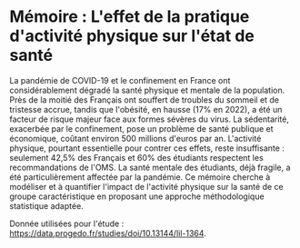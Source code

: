 # Mémoire : L'effet de la pratique d'activité physique sur l'état de santé

La pandémie de COVID-19 et le confinement en France ont considérablement dégradé la santé physique et mentale de la population. Près de la moitié des Français ont souffert de troubles du sommeil et de tristesse accrue, tandis que l'obésité, en hausse (17% en 2022), a été un facteur de risque majeur face aux formes sévères du virus. La sédentarité, exacerbée par le confinement, pose un problème de santé publique et économique, coûtant environ 500 millions d'euros par an. L'activité physique, pourtant essentielle pour contrer ces effets, reste insuffisante : seulement 42,5% des Français et 60% des étudiants respectent les recommandations de l'OMS. La santé mentale des étudiants, déjà fragile, a été particulièrement affectée par la pandémie. Ce mémoire cherche à modéliser et à quantifier l'impact de l'activité physique sur la santé de ce groupe caractéristique en proposant une approche méthodologique statistique adaptée.

Donnée utilisées pour l'étude : https://data.progedo.fr/studies/doi/10.13144/lil-1364.
